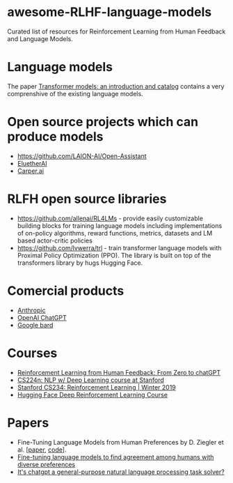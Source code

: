 # awesome-RLHF-language-models

Curated list of resources for Reinforcement Learning from Human Feedback and Language Models.

# Language models

The paper [Transformer models: an introduction and catalog](https://arxiv.org/pdf/2302.07730.pdf) contains a very comprenshive of the existing language models.


# Open source projects which can produce models

* https://github.com/LAION-AI/Open-Assistant
* [EluetherAI](http://www.eleuther.ai/)
* [Carper.ai](https://carper.ai/)

# RLFH open source libraries

* https://github.com/allenai/RL4LMs - provide easily customizable building blocks for training language models including implementations of on-policy algorithms, reward functions, metrics, datasets and LM based actor-critic policies
* https://github.com/lvwerra/trl -  train transformer language models with Proximal Policy Optimization (PPO). The library is built on top of the transformers library by hugs Hugging Face.

# Comercial products

* [Anthropic](https://www.anthropic.com/)
* [OpenAI ChatGPT](https://openai.com/blog/chatgpt/)
* [Google bard](https://blog.google/technology/ai/bard-google-ai-search-updates/)

# Courses

* [Reinforcement Learning from Human Feedback: From Zero to chatGPT](https://www.youtube.com/watch?v=2MBJOuVq380)
* [CS224n: NLP w/ Deep Learning course at Stanford](http://web.stanford.edu/class/cs224n/slides/cs224n-2023-lecture11-prompting-rlhf.pdf)
* [Stanford CS234: Reinforcement Learning | Winter 2019](https://www.youtube.com/playlist?list=PLoROMvodv4rOSOPzutgyCTapiGlY2Nd8u)
* [Hugging Face Deep Reinforcement Learning Course](https://huggingface.co/deep-rl-course/unit0/introduction)

# Papers

* Fine-Tuning Language Models from Human Preferences by D. Ziegler et al. \[[paper](https://arxiv.org/pdf/1909.08593.pdf), [code](https://github.com/openai/lm-human-preferences)].
* [Fine-tuning language models to find agreement among humans with diverse preferences](https://arxiv.org/pdf/2211.15006.pdf)
* [It's chatgpt a general-purpose natural language processing task solver?](https://arxiv.org/pdf/2302.06476.pdf)
